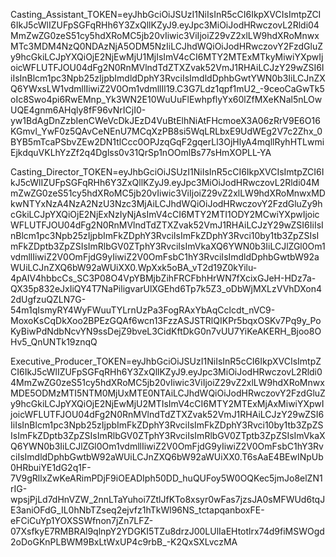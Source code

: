 Casting_Assistant_TOKEN=eyJhbGciOiJSUzI1NiIsInR5cCI6IkpXVCIsImtpZCI6IkJ5cWlIZUFpSGFqRHh6Y3ZxQllKZyJ9.eyJpc3MiOiJodHRwczovL2Rldi04MmZwZG0zeS51cy5hdXRoMC5jb20vIiwic3ViIjoiZ29vZ2xlLW9hdXRoMnwxMTc3MDM4NzQ0NDAzNjA5ODM5NzIiLCJhdWQiOiJodHRwczovY2FzdGluZy9hcGkiLCJpYXQiOjE2NjEwMjU1MjIsImV4cCI6MTY2MTExMTkyMiwiYXpwIjoicWFLUTFJOU04dFg2N0RnMVlndTdZTXZvak52VmJ1RHAiLCJzY29wZSI6IiIsInBlcm1pc3Npb25zIjpbImdldDphY3RvciIsImdldDphbGwtYWN0b3IiLCJnZXQ6YWxsLW1vdmllIiwiZ2V0Om1vdmllIl19.C3G7Ldz1qpf1mU2_-9ceoCaGwTk5oIc8Swo4pi6RwEMnp_Yk3WN2E10WuUuFlEwhpflyYx60lZfMXeKNal5nLOwUQE4gnm6AHqly8fF96vNrICjI0-yw1BdAgDnZzbIenCWeVcDkJEzD4VuBtElhNiAtFHcmoeX3A06zRrV9E6O16KGmvl_YwF0z5QAvCeNEnU7MCqXzPB8si5WqLRLbxE9UdWEg2V7c2Zhx_0BYB5mTcaPSbvZEw2DN1tlCcc0OPJzqGqF2gqerLl3OjHlyA4mqllRyhHTLwmiEjkdquVKLhYzZf2q4Dglss0v31QrSp1nOOmlBs77sHmXOPLL-YA

Casting_Director_TOKEN=eyJhbGciOiJSUzI1NiIsInR5cCI6IkpXVCIsImtpZCI6IkJ5cWlIZUFpSGFqRHh6Y3ZxQllKZyJ9.eyJpc3MiOiJodHRwczovL2Rldi04MmZwZG0zeS51cy5hdXRoMC5jb20vIiwic3ViIjoiZ29vZ2xlLW9hdXRoMnwxMDkwNTYxNzA4NzA2NzU3Nzc3MjAiLCJhdWQiOiJodHRwczovY2FzdGluZy9hcGkiLCJpYXQiOjE2NjExNzIyNjAsImV4cCI6MTY2MTI1ODY2MCwiYXpwIjoicWFLUTFJOU04dFg2N0RnMVlndTdZTXZvak52VmJ1RHAiLCJzY29wZSI6IiIsInBlcm1pc3Npb25zIjpbImFkZDphY3RvciIsImFkZDphY3Rvci10by1tb3ZpZSIsImFkZDptb3ZpZSIsImRlbGV0ZTphY3RvciIsImVkaXQ6YWN0b3IiLCJlZGl0Om1vdmllIiwiZ2V0OmFjdG9yIiwiZ2V0OmFsbC1hY3RvciIsImdldDphbGwtbW92aWUiLCJnZXQ6bW92aWUiXX0.WpXxk5oBA_vT2d19Z0kYilu-4pAIV4hbbcCs_SC3P08O4VpYBMjbZihFRCFbhHrWN7fXcixGJeH-HDz7a-QX35p832eJxIiQY4T7NaPiligvarUlXGEhd6Tp7k5Z3_oDbWjMXLzVVhDXon42dUgfzuQZLN7G-54m1qIsmyRY4WyFWuuTYLrnUzPa3FogRAxYbAqCclcdt_nVC9-MoxoKsCqDkXoo2BPEzGQAf6wcn13FzzASJSTRlQIKPr5bqxOSKv7Pq9y_PoKyBiwPdNdbNcvYN9ssDejZ9bveL3CidKftDkG0n7vUU7YiKeAKERH_Bjoo8OHv5_QnUNTk19znqQ

Executive_Producer_TOKEN=eyJhbGciOiJSUzI1NiIsInR5cCI6IkpXVCIsImtpZCI6IkJ5cWlIZUFpSGFqRHh6Y3ZxQllKZyJ9.eyJpc3MiOiJodHRwczovL2Rldi04MmZwZG0zeS51cy5hdXRoMC5jb20vIiwic3ViIjoiZ29vZ2xlLW9hdXRoMnwxMDE5ODMzMTI5NTM0MjUxMTE0NTAiLCJhdWQiOiJodHRwczovY2FzdGluZy9hcGkiLCJpYXQiOjE2NjEwMjU2MTIsImV4cCI6MTY2MTExMjAxMiwiYXpwIjoicWFLUTFJOU04dFg2N0RnMVlndTdZTXZvak52VmJ1RHAiLCJzY29wZSI6IiIsInBlcm1pc3Npb25zIjpbImFkZDphY3RvciIsImFkZDphY3Rvci10by1tb3ZpZSIsImFkZDptb3ZpZSIsImRlbGV0ZTphY3RvciIsImRlbGV0ZTptb3ZpZSIsImVkaXQ6YWN0b3IiLCJlZGl0Om1vdmllIiwiZ2V0OmFjdG9yIiwiZ2V0OmFsbC1hY3RvciIsImdldDphbGwtbW92aWUiLCJnZXQ6bW92aWUiXX0.T6sAaE4BEwINpUb0HRbuiYE1dG2q1F-7V9gRllxZwKeARimPDjF9iOEADIph50DD_huQUFoy5W0OQKec5jmJo8elZN1rIG-wpsjPjLd7dHnVZW_2nnLTaYuhoi7ZtlJfKTo8xsyr0wFas7jzsJA0sMFWUd6tqJE3aniOFdG_IL0hNbTZseq2ejvfz1hTkWl96NS_tctapqanboxFE-eFCiCuYp1YOXSSWfnon7jZn7LFZ-07XsfkyE7RMBRAl9qlnpY2YDGKI5TZu8drzJ00LUlIaEHtotlrx74d9fiMSWOgd2oDoGKnPLBWM9BxLtWxUP4c9rbB_-K2QxSXLvczMA